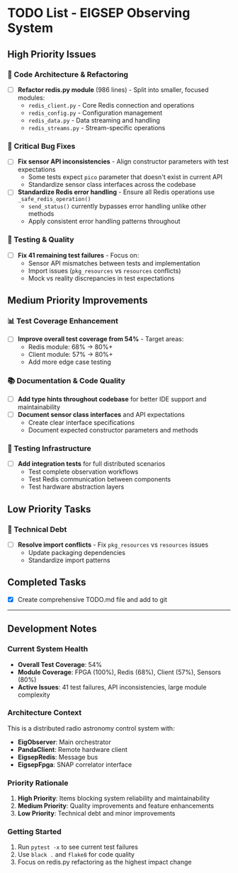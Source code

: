 # TODO List - EIGSEP Observing System

## High Priority Issues

### 🔧 Code Architecture & Refactoring
- [ ] **Refactor redis.py module** (986 lines) - Split into smaller, focused modules:
  - `redis_client.py` - Core Redis connection and operations
  - `redis_config.py` - Configuration management
  - `redis_data.py` - Data streaming and handling
  - `redis_streams.py` - Stream-specific operations

### 🐛 Critical Bug Fixes
- [ ] **Fix sensor API inconsistencies** - Align constructor parameters with test expectations
  - Some tests expect `pico` parameter that doesn't exist in current API
  - Standardize sensor class interfaces across the codebase
- [ ] **Standardize Redis error handling** - Ensure all Redis operations use `_safe_redis_operation()`
  - `send_status()` currently bypasses error handling unlike other methods
  - Apply consistent error handling patterns throughout

### 🧪 Testing & Quality
- [ ] **Fix 41 remaining test failures** - Focus on:
  - Sensor API mismatches between tests and implementation
  - Import issues (`pkg_resources` vs `resources` conflicts)
  - Mock vs reality discrepancies in test expectations

## Medium Priority Improvements

### 📊 Test Coverage Enhancement
- [ ] **Improve overall test coverage from 54%** - Target areas:
  - Redis module: 68% → 80%+
  - Client module: 57% → 80%+
  - Add more edge case testing

### 📚 Documentation & Code Quality
- [ ] **Add type hints throughout codebase** for better IDE support and maintainability
- [ ] **Document sensor class interfaces** and API expectations
  - Create clear interface specifications
  - Document expected constructor parameters and methods

### 🔬 Testing Infrastructure
- [ ] **Add integration tests** for full distributed scenarios
  - Test complete observation workflows
  - Test Redis communication between components
  - Test hardware abstraction layers

## Low Priority Tasks

### 🔧 Technical Debt
- [ ] **Resolve import conflicts** - Fix `pkg_resources` vs `resources` issues
  - Update packaging dependencies
  - Standardize import patterns

## Completed Tasks
- [x] Create comprehensive TODO.md file and add to git

---

## Development Notes

### Current System Health
- **Overall Test Coverage**: 54%
- **Module Coverage**: FPGA (100%), Redis (68%), Client (57%), Sensors (80%)
- **Active Issues**: 41 test failures, API inconsistencies, large module complexity

### Architecture Context
This is a distributed radio astronomy control system with:
- **EigObserver**: Main orchestrator
- **PandaClient**: Remote hardware client
- **EigsepRedis**: Message bus
- **EigsepFpga**: SNAP correlator interface

### Priority Rationale
1. **High Priority**: Items blocking system reliability and maintainability
2. **Medium Priority**: Quality improvements and feature enhancements
3. **Low Priority**: Technical debt and minor improvements

### Getting Started
1. Run `pytest -x` to see current test failures
2. Use `black .` and `flake8` for code quality
3. Focus on redis.py refactoring as the highest impact change